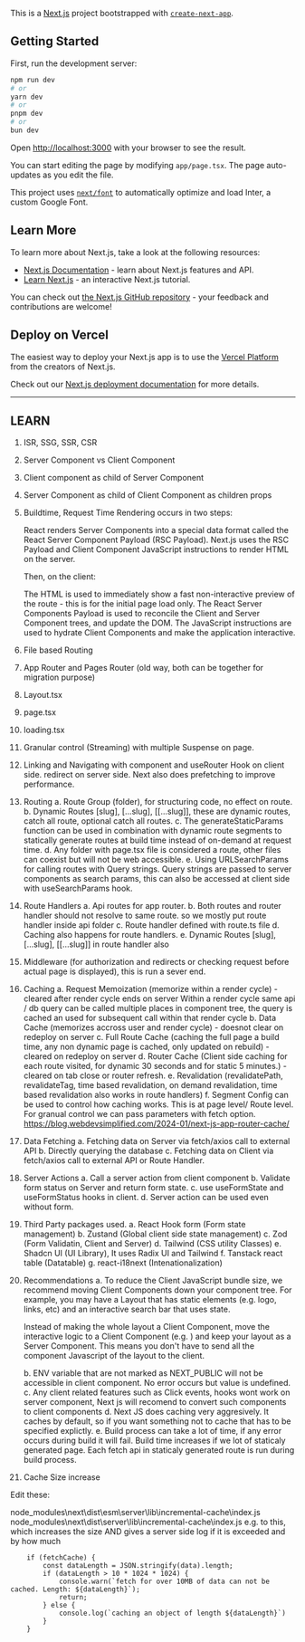 This is a [Next.js](https://nextjs.org/) project bootstrapped with [`create-next-app`](https://github.com/vercel/next.js/tree/canary/packages/create-next-app).

## Getting Started

First, run the development server:

```bash
npm run dev
# or
yarn dev
# or
pnpm dev
# or
bun dev
```

Open [http://localhost:3000](http://localhost:3000) with your browser to see the result.

You can start editing the page by modifying `app/page.tsx`. The page auto-updates as you edit the file.

This project uses [`next/font`](https://nextjs.org/docs/basic-features/font-optimization) to automatically optimize and load Inter, a custom Google Font.

## Learn More

To learn more about Next.js, take a look at the following resources:

- [Next.js Documentation](https://nextjs.org/docs) - learn about Next.js features and API.
- [Learn Next.js](https://nextjs.org/learn) - an interactive Next.js tutorial.

You can check out [the Next.js GitHub repository](https://github.com/vercel/next.js/) - your feedback and contributions are welcome!

## Deploy on Vercel

The easiest way to deploy your Next.js app is to use the [Vercel Platform](https://vercel.com/new?utm_medium=default-template&filter=next.js&utm_source=create-next-app&utm_campaign=create-next-app-readme) from the creators of Next.js.

Check out our [Next.js deployment documentation](https://nextjs.org/docs/deployment) for more details.

---

## LEARN

1. ISR, SSG, SSR, CSR

2. Server Component vs Client Component

3. Client component as child of Server Component

4. Server Component as child of Client Component as children props

5. Buildtime, Request Time
   Rendering occurs in two steps:

   React renders Server Components into a special data format called the React Server Component Payload (RSC Payload).
   Next.js uses the RSC Payload and Client Component JavaScript instructions to render HTML on the server.

   Then, on the client:

   The HTML is used to immediately show a fast non-interactive preview of the route - this is for the initial page load only.
   The React Server Components Payload is used to reconcile the Client and Server Component trees, and update the DOM.
   The JavaScript instructions are used to hydrate Client Components and make the application interactive.

6. File based Routing

7. App Router and Pages Router (old way, both can be together for migration purpose)

8. Layout.tsx

9. page.tsx

10. loading.tsx

11. Granular control (Streaming) with multiple Suspense on page.

12. Linking and Navigating with <Link> component and useRouter Hook on client side. redirect on server side. Next also does prefetching to improve performance.

13. Routing
    a. Route Group (folder), for structuring code, no effect on route.
    b. Dynamic Routes [slug], [...slug], [[...slug]], these are dynamic routes, catch all route, optional catch all routes.
    c. The generateStaticParams function can be used in combination with dynamic route segments to statically generate routes at build time instead of on-demand at request time.
    d. Any folder with page.tsx file is considered a route, other files can coexist but will not be web accessible.
    e. Using URLSearchParams for calling routes with Query strings. Query strings are passed to server components as search params, this can also be accessed at client side with useSearchParams hook.

14. Route Handlers
    a. Api routes for app router.
    b. Both routes and router handler should not resolve to same route. so we mostly put route handler inside api folder
    c. Route handler defined with route.ts file
    d. Caching also happens for route handlers.
    e. Dynamic Routes [slug], [...slug], [[...slug]] in route handler also

15. Middleware (for authorization and redirects or checking request before actual page is displayed), this is run a sever end.

16. Caching
    a. Request Memoization (memorize within a render cycle) - cleared after render cycle ends on server
    Within a render cycle same api / db query can be called multiple places in component tree, the query is cached an used for subsequent call within that render cycle
    b. Data Cache (memorizes accross user and render cycle) - doesnot clear on redeploy on server
    c. Full Route Cache (caching the full page a build time, any non dynamic page is cached, only updated on rebuild) - cleared on redeploy on server
    d. Router Cache (Client side caching for each route visited, for dynamic 30 seconds and for static 5 minutes.) - cleared on tab close or router refresh.
    e. Revalidation (revalidatePath, revalidateTag, time based revalidation, on demand revalidation, time based revalidation also works in route handlers)
    f. Segment Config can be used to control how caching works. This is at page level/ Route level. For granual control we can pass parameters with fetch option.
    https://blog.webdevsimplified.com/2024-01/next-js-app-router-cache/

17. Data Fetching
    a. Fetching data on Server via fetch/axios call to external API
    b. Directly querying the database
    c. Fetching data on Client via fetch/axios call to external API or Route Handler.

18. Server Actions
    a. Call a server action from client component
    b. Validate form status on Server and return form state.
    c. use useFormState and useFormStatus hooks in client.
    d. Server action can be used even without form.

19. Third Party packages used.
    a. React Hook form (Form state management)
    b. Zustand (Global client side state management)
    c. Zod (Form Validatin, Client and Server)
    d. Tailwind (CSS utility Classes)
    e. Shadcn UI (UI Library), It uses Radix UI and Tailwind
    f. Tanstack react table (Datatable)
    g. react-i18next (Intenationalization)

20. Recommendations
    a. To reduce the Client JavaScript bundle size, we recommend moving Client Components down your component tree.
    For example, you may have a Layout that has static elements (e.g. logo, links, etc) and an interactive search bar that uses state.

    Instead of making the whole layout a Client Component, move the interactive logic to a Client Component (e.g. <SearchBar />) and keep your layout as a Server Component. This means you don't have to send all the component Javascript of the layout to the client.

    b. ENV variable that are not marked as NEXT_PUBLIC will not be accessible in client component. No error occurs but value is undefined.
    c. Any client related features such as Click events, hooks wont work on server component, Next js will recomend to convert such components to client components
    d. Next JS does caching very aggresively. It caches by default, so if you want something not to cache that has to be specified explictly.
    e. Build process can take a lot of time, if any error occurs during build it will fail. Build time increases if we lot of staticaly generated page. Each fetch api in staticaly generated route is run during build process.

21. Cache Size increase

Edit these:

node_modules\next\dist\esm\server\lib\incremental-cache\index.js
node_modules\next\dist\server\lib\incremental-cache\index.js
e.g. to this, which increases the size AND gives a server side log if it is exceeded and by how much

        if (fetchCache) {
            const dataLength = JSON.stringify(data).length;
            if (dataLength > 10 * 1024 * 1024) {
                console.warn(`fetch for over 10MB of data can not be cached. Length: ${dataLength}`);
                return;
            } else {
                console.log(`caching an object of length ${dataLength}`)
            }
        }

